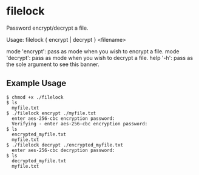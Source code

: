 # filelock
Password encrypt/decrypt a file. 

Usage: filelock { encrypt | decrypt } \<filename\>
  
  mode 'encrypt': pass as mode when you wish to encrypt a file. 
  mode 'decrypt': pass as mode when you wish to decrypt a file. 
  help '-h': pass as the sole argument to see this banner.  



## Example Usage

    $ chmod +x ./filelock
    $ ls
      myfile.txt
    $ ./filelock encrypt ./myfile.txt
      enter aes-256-cbc encryption password: 
      Verifying - enter aes-256-cbc encryption password:
    $ ls
      encrypted_myfile.txt 
      myfile.txt
    $ ./filelock decrypt ./encrypted_myfile.txt
      enter aes-256-cbc decryption password:
    $ ls
      decrypted_myfile.txt
      myfile.txt
